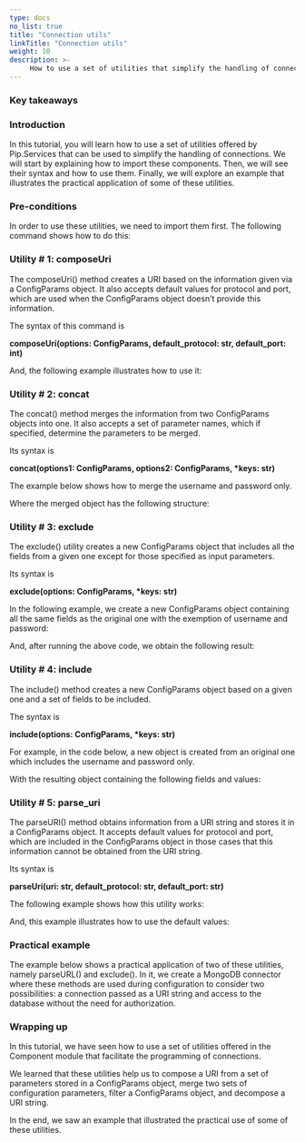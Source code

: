 ```yaml
---
type: docs
no_list: true
title: "Connection utils"
linkTitle: "Connection utils"
weight: 10
description: >-
     How to use a set of utilities that simplify the handling of connections.
---
```


### Key takeaways

### Introduction

In this tutorial, you will learn how to use a set of utilities offered by Pip.Services that can be used to simplify the handling of connections. We will start by explaining how to import these components. Then, we will see their syntax and how to use them. Finally, we will explore an example that illustrates the practical application of some of these utilities.

### Pre-conditions

In order to use these utilities, we need to import them first. The following command shows how to do this:

### Utility # 1: composeUri

The composeUri() method creates a URI based on the information given via a ConfigParams object. It also accepts default values for protocol and port, which are used when the ConfigParams object doesn’t provide this information. 

The syntax of this command is

**composeUri(options: ConfigParams, default_protocol: str, default_port: int)**

And, the following example illustrates how to use it:

### Utility # 2: concat

The concat() method merges the information from two ConfigParams objects into one. It also accepts a set of parameter names, which if specified, determine the parameters to be merged. 

Its syntax is

__concat(options1: ConfigParams, options2: ConfigParams, *keys: str)__

The example below shows how to merge the username and password only.

Where the merged object has the following structure:

### Utility # 3: exclude

The exclude() utility creates a new ConfigParams object that includes all the fields from a given one except for those specified as input parameters.

Its syntax is 

__exclude(options: ConfigParams, *keys: str)__

In the following example, we create a new ConfigParams object containing all the same fields as the original one with the exemption of username and password:

And, after running the above code, we obtain the following result:

### Utility # 4: include

The include() method creates a new ConfigParams object based on a given one and a set of fields to be included. 

The syntax is

__include(options: ConfigParams, *keys: str)__

For example, in the code below, a new object is created from an original one which includes the username and password only.

With the resulting object containing the following fields and values:

### Utility # 5: parse_uri

The parseURI() method obtains information from a URI string and stores it in a ConfigParams object. It accepts default values for protocol and port, which are included in the ConfigParams object in those cases that this information cannot be obtained from the URI string. 

Its syntax is

__parseUri(uri: str, default_protocol: str, default_port: str)__

The following example shows how this utility works:

And, this example illustrates how to use the default values:

### Practical example

The example below shows a practical application of two of these utilities, namely parseURL() and exclude(). In it, we create a MongoDB connector where these methods are used during configuration to consider two possibilities: a connection passed as a URI string and access to the database without the need for authorization.

### Wrapping up

In this tutorial, we have seen how to use a set of utilities offered in the Component module that facilitate the programming of connections. 

We learned that these utilities help us to compose a URI from a set of parameters stored in a ConfigParams object, merge two sets of configuration parameters, filter a ConfigParams object, and decompose a URI string.

In the end, we saw an example that illustrated the practical use of some of these utilities.
 
